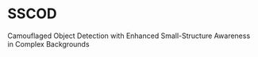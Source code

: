 # SSCOD
Camouflaged Object Detection with Enhanced Small-Structure Awareness in Complex Backgrounds
